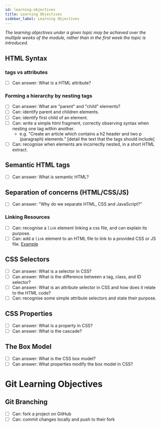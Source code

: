 ```yaml
---
id: learning-objectives
title: Learning Objectives
sidebar_label: Learning Objectives
---
```


_The learning objectives under a given topic may be achieved over the multiple weeks of the module, rather than in the first week the topic is introduced._

## HTML Syntax

### tags vs attributes

- [ ] Can answer: What is a HTML attribute?

### Forming a hierarchy by nesting tags

- [ ] Can answer: What are "parent" and "child" elements?
- [ ] Can: identify parent and children elements.
- [ ] Can: identify first child of an element.
- [ ] Can: write a simple html fragment, correctly observing syntax when nesting one tag within another.
  - e.g. "Create an article which contains a h2 header and two p (paragraph) elements." \[detail the text that the tags should include\]
- [ ] Can: recognise when elements are incorrectly nested, in a short HTML extract.

## Semantic HTML tags

- [ ] Can answer: What is semantic HTML?

## Separation of concerns (HTML/CSS/JS)

- [ ] Can answer: "Why do we separate HTML, CSS and JavaScript?"

### Linking Resources

- [ ] Can: recognise a `link` element linking a css file, and can explain its purpose.
- [ ] Can: add a `link` element to an HTML file to link to a provided CSS or JS file. [Example](https://github.com/CodeYourFuture/html-css-git-exercises/tree/master/week-1/4-links-scripts)

## CSS Selectors

- [ ] Can answer: What is a selector in CSS?
- [ ] Can answer: What is the difference between a tag, class, and ID selector?
- [ ] Can answer: What is an attribute selector in CSS and how does it relate to the HTML code?
- [ ] Can: recognise some simple attribute selectors and state their purpose.

## CSS Properties

- [ ] Can answer: What is a property in CSS?
- [ ] Can answer: What is the cascade?

## The Box Model

- [ ] Can answer: What is the CSS box model?
- [ ] Can answer: What properties modify the box model in CSS?

# Git Learning Objectives

## Git Branching

- [ ] Can: fork a project on GitHub
- [ ] Can: commit changes locally and push to their fork
